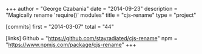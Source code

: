 +++
author = "George Czabania"
date = "2014-09-23"
description = "Magically rename 'require()' modules"
title = "cjs-rename"
type = "project"

[commits]
  first = "2014-03-07"
  total = "44"

[links]
  Github = "https://github.com/stayradiated/cjs-rename"
  npm = "https://www.npmjs.com/package/cjs-rename"
+++


